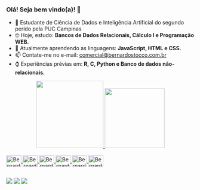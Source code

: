 ### Olá! Seja bem vindo(a)! 👋

- 🌱 Estudante de Ciência de Dados e Inteligência Artificial do segundo perído pela PUC Campinas
- 🤓 Hoje, estudo: **Bancos de Dados Relacionais, Cálculo I e Programação WEB.** 
- 🤔 Atualmente aprendendo as linguagens: **JavaScript, HTML e CSS.**
- 📫 Contate-me no e-mail: comercial@bernardostocco.com.br
- ⌚ Experiências prévias em: **R, C, Python e Banco de dados não-relacionais.**

<div align="center">
  <a href="https://github.com/bernardostocco">
  <img height="180em" src="https://github-readme-stats.vercel.app/api?username=bernardostocco&show_icons=false&theme=gotham&include_all_commits=true&count_private=true"/>
  <img height="160em" src="https://github-readme-stats.vercel.app/api/top-langs/?username=bernardostocco&layout=compact&langs_count=7&theme=gotham"/>
</div>
<div style="display: inline_block"><br>
  <img align="center" alt="Bernardo-Js" height="30" width="40" src="https://cdn.jsdelivr.net/gh/devicons/devicon/icons/javascript/javascript-original.svg">
  <img align="center" alt="Bernardo-Python" height="30" width="40" src="https://cdn.jsdelivr.net/gh/devicons/devicon/icons/python/python-original.svg">
  <img align="center" alt="Bernardo-C" height="30" width="40" src="https://cdn.jsdelivr.net/gh/devicons/devicon/icons/c/c-original.svg">
  <img align="center" alt="Bernardo-R" height="30" width="40" src="https://cdn.jsdelivr.net/gh/devicons/devicon/icons/r/r-original.svg">
  <img align="center" alt="Bernardo-C" height="30" width="40" src="https://cdn.jsdelivr.net/gh/devicons/devicon/icons/html5/html5-original.svg">
  <img align="center" alt="Bernardo-C" height="30" width="40" src="https://cdn.jsdelivr.net/gh/devicons/devicon/icons/css3/css3-original.svg">      
</div>
  
  <script src="https://platform.linkedin.com/badges/js/profile.js" async defer type="text/javascript"></script>
  
   ##
 
<div> 
  <a href="https://instagram.com/bernardostocco" target="_blank"><img src="https://img.shields.io/badge/-Instagram-%23E4405F?style=for-the-badge&logo=instagram&logoColor=white" target="_blank"></a>
  <a href = "mailto:contatobernardostocco@gmail.com"><img src="https://img.shields.io/badge/-Gmail-%23333?style=for-the-badge&logo=gmail&logoColor=white" target="_blank"></a>
  <a href="https://www.linkedin.com/in/bernardostocco/" target="_blank"><img src="https://img.shields.io/badge/-LinkedIn-%230077B5?style=for-the-badge&logo=linkedin&logoColor=white" target="_blank"></a> 
  
 
</div>
